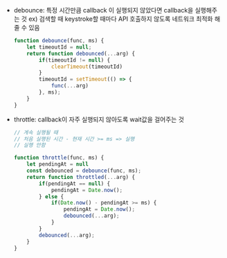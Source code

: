 - debounce: 특정 시간만큼 callback 이 실행되지 않았다면 callback을 실행해주는 것 ex) 검색할 때 keystroke할 때마다 API 호출하지 않도록 네트워크 최적화 해줄 수 있음
    
    ```js
    function debounce(func, ms) {
    	let timeoutId = null;
    	return function debounced(...arg) {
    		if(timeoutId != null) {
    			clearTimeout(timeoutId)
    		}
    		timeoutId = setTimeout(() => {
    			func(...arg)
    		}, ms);
    	}
    }
    ```
    
- throttle: callback이 자주 실행되지 않아도록 wait값을 걸어주는 것
    ```js
    // 계속 실행될 때
    // 처음 실행된 시간 - 현재 시간 >= ms => 실행
    // 실행 안함
    
    function throttle(func, ms) {
    	let pendingAt = null
    	const debounced = debounce(func, ms);
    	return function throttled(...arg) {
    		if(pendingAt == null) {
    			pendingAt = Date.now();
    		} else {
    			if(Date.now() - pendingAt >= ms) {
    				pendingAt = Date.now();
    				debounced(...arg);
    			}
    		}
    		debounced(...arg);
    	}
    }
    ```